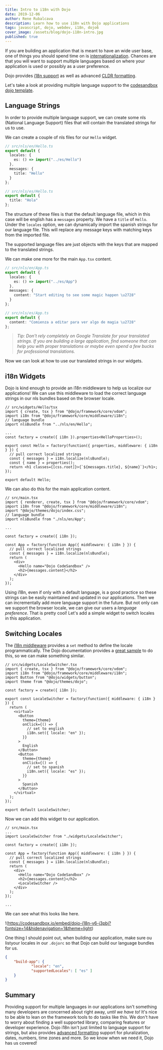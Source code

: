 ```yaml
---
title: Intro to i18n with Dojo
date: 2019-12-06
author: Rene Rubalcava
description: Learn how to use i18n with Dojo applications
tags: javascript, dojo, webdev, i18n, dojo6
cover_image: /assets/blog/dojo-i18n-intro.jpg
published: true
---
```


If you are building an application that is meant to have an wide user base, one of things you should spend time on is [internationalization](https://en.wikipedia.org/wiki/Internationalization_and_localization). Chances are that you will want to support multiple languages based on where your application is used or possibly as a user preference.

Dojo provides [i18n support](https://dojo.io/learn/i18n/introduction) as well as advanced [CLDR formatting](https://dojo.io/learn/i18n/advanced-formatting-cldr).

Let's take a look at providing multiple language support to the [codesandbox dojo template](https://codesandbox.io/s/github/dojo/dojo-codesandbox-template).

## Language Strings

In order to provide multiple language support, we can create some nls (National Language Support) files that will contain the translated strings for us to use.

We can create a couple of nls files for our `Hello` widget.

```ts
// src/nls/en/Hello.ts
export default {
  locales: {
    es: () => import("../es/Hello")
  },
  messages: {
    title: "Hello"
  }
};

// src/nls/es/Hello.ts
export default {
  title: "Hola"
};
```

The structure of these files is that the default language file, which in this case will be english has a `messages` property. We have a `title` of `Hello`. Under the `locales` option, we can dynamically import the spanish strings for our language file. This will replace any message keys with matching keys from the imported file.

The supported language files are just objects with the keys that are mapped to the translated strings.

We can make one more for the main `App.tsx` content.

```ts
// src/nls/en/App.ts
export default {
  locales: {
    es: () => import("../es/App")
  },
  messages: {
    content: "Start editing to see some magic happen \u2728"
  }
};

// src/nls/es/App.ts
export default {
  content: "Comienza a editar para ver algo de magia \u2728"
};
```

> _Tip: Don't rely completely on Google Translate for your translated strings. If you are building a large application, find someone that can help you with proper translations or maybe even spend a few bucks for professional translations._

Now we can look at how to use our translated strings in our widgets.

## i18n Widgets

Dojo is kind enough to provide an i18n middleware to help us localize our applications! We can use this middleware to load the correct language strings in our nls bundles based on the browser locale.

```tsx
// src/widgets/Hello/tsx
import { create, tsx } from "@dojo/framework/core/vdom";
import i18n from "@dojo/framework/core/middleware/i18n";
// language bundle
import nlsBundle from "../nls/en/Hello";

...
const factory = create({ i18n }).properties<HelloProperties>();

export const Hello = factory(function({ properties, middleware: { i18n } }) {
  // pull correct localized strings
  const { messages } = i18n.localize(nlsBundle);
  const { name } = properties();
  return <h1 classes={[css.root]}>{`${messages.title}, ${name}`}</h1>;
});

export default Hello;
```

We can also do this for the main application content.

```tsx
// src/main.tsx
import { renderer, create, tsx } from "@dojo/framework/core/vdom";
import i18n from "@dojo/framework/core/middleware/i18n";
import "@dojo/themes/dojo/index.css";
// language bundle
import nlsBundle from "./nls/en/App";

...

const factory = create({ i18n });

const App = factory(function App({ middleware: { i18n } }) {
  // pull correct localized strings
  const { messages } = i18n.localize(nlsBundle);
  return (
    <div>
      <Hello name="Dojo CodeSandbox" />
      <h2>{messages.content}</h2>
    </div>
  );
});
```

Using i18n, even if only with a default language, is a good practice so these strings can be easily maintained and updated in our applications. Then we can incrementally add more language support in the future. But not only can we support the browser locale, we can give our users a _language preference_. That is pretty cool! Let's add a simple widget to switch locales in this application.

## Switching Locales

The [i18n middleware](https://dojo.io/learn/middleware/available-middleware#i18n) provides a `set` method to define the locale programmatically. The Dojo documentation provides a [great sample](https://dojo.io/learn/i18n/introduction#changing-the-locale-within-an-application) to do this, so we can make something similar.

```tsx
// src/widgets/LocaleSwitcher.tsx
import { create, tsx } from "@dojo/framework/core/vdom";
import i18n from "@dojo/framework/core/middleware/i18n";
import Button from "@dojo/widgets/button";
import theme from "@dojo/themes/dojo";

const factory = create({ i18n });

export const LocaleSwitcher = factory(function({ middleware: { i18n } }) {
  return (
    <virtual>
      <Button
        theme={theme}
        onClick={() => {
          // set to english
          i18n.set({ locale: "en" });
        }}
      >
        English
      </Button>
      <Button
        theme={theme}
        onClick={() => {
          // set to spanish
          i18n.set({ locale: "es" });
        }}
      >
        Spanish
      </Button>
    </virtual>
  );
});

export default LocaleSwitcher;
```

Now we can add this widget to our application.

```tsx
// src/main.tsx
...
import LocaleSwitcher from "./widgets/LocaleSwitcher";

const factory = create({ i18n });

const App = factory(function App({ middleware: { i18n } }) {
  // pull correct localized strings
  const { messages } = i18n.localize(nlsBundle);
  return (
    <div>
      <Hello name="Dojo CodeSandbox" />
      <h2>{messages.content}</h2>
      <LocaleSwitcher />
    </div>
  );
});

...
```

We can see what this looks like here.

!(https://codesandbox.io/embed/dojo-i18n-v6-j3pbj?fontsize=14&hidenavigation=1&theme=light)

One thing I should point out, when building our application, make sure ou listyour locales in our `.dojorc` so that Dojo can build our language bundles for us.

```json
{
	"build-app": {
			"locale": "en",
			"supportedLocales": [ "es" ]
	}
}
```

## Summary

Providing support for multiple languages in our applications isn't something many developers are concerned about right away, _until we have to!_ It's nice to be able to lean on the framework tools to do tasks like this. We don't have to worry about finding a well supported library, comparing features or developer experience. Dojo i18n isn't just limited to language support for strings, but also provides [advanced formatting](https://dojo.io/learn/i18n/advanced-formatting-cldr) support for pluralization, dates, numbers, time zones and more. So we know when we need it, Dojo has us covered!
